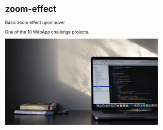# zoom-effect
Basic zoom effect upon hover

One of the 10 WebApp challenge projects.

<!DOCTYPE html>
<html lang="en">
    <head>
        <meta charset="UTF-8" />
        <meta name="viewport"
        content="width=device-width, initial-scale=1.0"/>
        <title>Zoom Effect</title>
        <link rel="stylesheet" href="zoom-effect/style.css">
        <script src="main/script.js" defer></script>
    </head>
    <body>
        <div id="container">
            <img src="1.jpg" alt="">
        </div>  
    </body>
</html>
